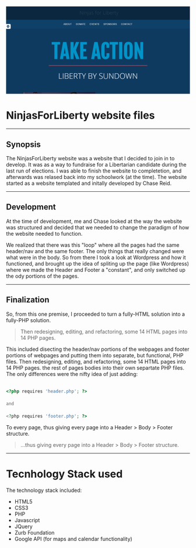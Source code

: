 ![alt text](https://github.com/pjalmighty42/NinjasForLiberty-Site/blob/master/NFL.gif?raw=true "NinjasForLiberty Website Banner")

# NinjasForLiberty website files
___

## Synopsis
The NinjasForLiberty website was a website that I decided to join in to develop. It was as a way to fundraise for a Libertarian candidate during the last run of elections. I was able to finish the website to completetion, and afterwards was relased back into my schoolwork (at the time). The website started as a website templated and initally developed by Chase Reid.
___

## Development

At the time of development, me and Chase looked at the way the website was structured and decided that we needed to change the paradigm of how the website needed to function.

We realized that there was this "loop" where all the pages had the same header/nav and the same footer. The only things that really changed were what were in the body. So from there I took a look at Wordpress and how it functioned, and brought up the idea of spliting up the page (like Wordpress) where we made the Header and Footer a "constant", and only switched up the ody portions of the pages.
___

## Finalization

So, from this one premise, I proceeded to turn a fully-HTML solution into a fully-PHP solution.

> Then redesigning, editing, and refactoring, some 14 HTML pages into 14 PHP pages.

This included disecting the header/nav portions of the webpages and footer portions of webpages and putting them into separate, but functional, PHP files. Then redesigning, editing, and refactoring, some 14 HTML pages into 14 PHP pages. the rest of pages bodies into their own separtate PHP files. The only differences were the nifty idea of just adding:

```php

<?php requires 'header.php'; ?>

and

<?php requires 'footer.php'; ?>

```

To every page, thus giving every page into a Header > Body > Footer structure.

> ...thus giving every page into a Header > Body > Footer structure.
___

# Tecnhology Stack used

The technology stack included:
- HTML5
- CSS3
- PHP
- Javascript
- JQuery
- Zurb Foundation
- Google API (for maps and calendar functionality)
